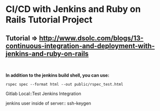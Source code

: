 # CI/CD with Jenkins and Ruby on Rails Tutorial Project

## Tutorial => http://www.dsolc.com/blogs/13-continuous-integration-and-deployment-with-jenkins-and-ruby-on-rails

<br>
<p>
<strong> In addition to the jenkins build shell, you can use:</strong>
<pre><code>rspec spec --format html --out public/rspec_test.html</code></pre>
</p>
  
<p>Gitlab Local::Test Jenkins Integration</p>
<p>jenkins user inside of server:: ssh-keygen</p>
<br>